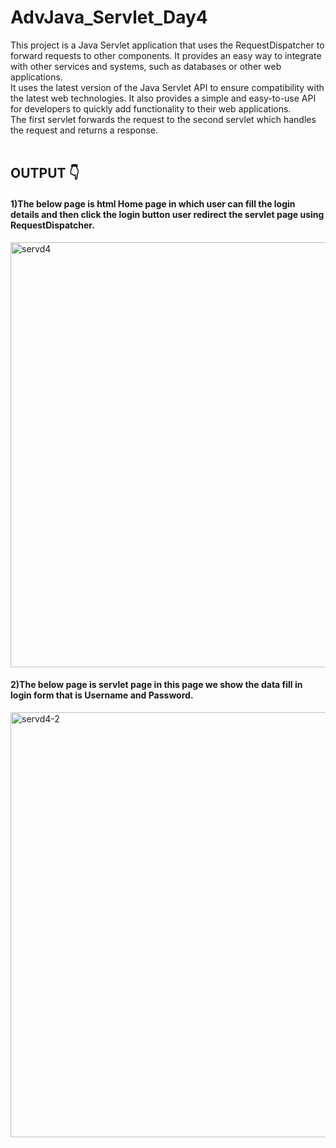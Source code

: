 # AdvJava_Servlet_Day4
This project is a Java Servlet application that uses the RequestDispatcher to forward requests to other components. It provides an easy way to integrate with other services and systems, such as databases or other web applications.<br/>
It uses the latest version of the Java Servlet API to ensure compatibility with the latest web technologies. It also provides a simple and easy-to-use API for developers to quickly add functionality to their web applications.<br/>
The first servlet forwards the request to the second servlet which handles the request and returns a response.<br/>
<br/>
<h2>OUTPUT 👇</h2>
<h4>1)The below page is html Home page in which user can fill the login details and then click the login button user redirect the servlet page using RequestDispatcher.</h4>
<img width ="680" alt="servd4" src="https://user-images.githubusercontent.com/118750027/211831940-d111046f-a770-4a5f-b079-9e155e6c613a.png">
<h4>2)The below page is servlet page in this page we show the data fill in login form that is Username and Password.</h4>
<img width ="680" alt="servd4-2" src="https://user-images.githubusercontent.com/118750027/211833583-8151618d-1ea8-4c3d-8175-30b8d6058a2e.png">

